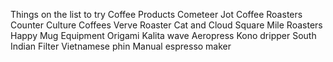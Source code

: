 Things on the list to try
Coffee Products
Cometeer
Jot Coffee
Roasters
Counter Culture Coffees
Verve Roaster
Cat and Cloud
Square Mile Roasters
Happy Mug
Equipment
Origami
Kalita wave
Aeropress
Kono dripper
South Indian Filter
Vietnamese phin
Manual espresso maker
